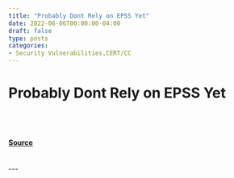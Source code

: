 ```yaml
---
title: "Probably Dont Rely on EPSS Yet"
date: 2022-06-06T00:00:00-04:00
draft: false
type: posts
categories: 
- Security Vulnerabilities,CERT/CC
---
```

# Probably Dont Rely on EPSS Yet

<br/>

<br/>


#### [Source](https://insights.sei.cmu.edu/blog/probably-dont-rely-on-epss-yet/)

<br/>
---
